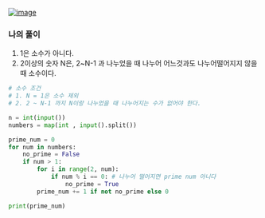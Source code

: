 [![image](https://user-images.githubusercontent.com/69138191/201514624-629e31fc-da67-4579-a4e0-50c774963dcd.png)](https://www.acmicpc.net/problem/1978)
### 나의 풀이
1. 1은 소수가 아니다.
2. 2이상의 숫자 N은, 2~N-1 과 나누었을 때 나누어 어느것과도 나누어떨어지지 않을 때 소수이다.
```python
# 소수 조건
# 1. N = 1은 소수 제외
# 2. 2 ~ N-1 까지 N이랑 나누었을 때 나누어지는 수가 없어야 한다.

n = int(input())
numbers = map(int , input().split())

prime_num = 0
for num in numbers:
    no_prime = False
    if num > 1:
        for i in range(2, num):
            if num % i == 0: # 나누어 떨어지면 prime num 아니다
                no_prime = True
        prime_num += 1 if not no_prime else 0

print(prime_num)
```
